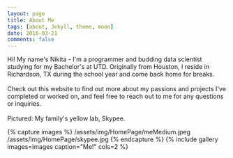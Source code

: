 ```yaml
---
layout: page
title: About Me
tags: [about, Jekyll, theme, moon]
date: 2016-03-21
comments: false
---
```

Hi! My name's Nikita - I'm a programmer and budding data scientist studying for my Bachelor's at UTD. 
Originally from Houston, I reside in Richardson, TX during the school year and come back home for breaks. <br><br>
Check out this website to find out more about my passions and projects I've completed or worked on, and feel free 
to reach out to me for any questions or inquiries. <br><br>
Pictured: My family's yellow lab, Skypee.

{% capture images %}
    /assets/img/HomePage/meMedium.jpeg
    /assets/img/HomePage/skypee.jpg
{% endcapture %}
{% include gallery images=images caption="Me!" cols=2 %}

